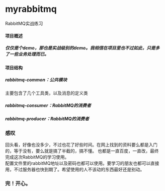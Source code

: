 # myrabbitmq
RabbitMQ实战练习


#### 项目概述
##### 仅仅是个demo，那也是实战级别的demo。我相信在项目里也不过如此，只是多了一些业务处理而已。
#### 项目结构
##### rabbitmq-common：公共模块
主要包含了几个工具类，以及消息的定义类
##### rabbitmq-consumer：RabbitMQ的消费者
##### rabbitmq-producer：RabbitMQ的消费者

### 感叹
回头看，好像也没多少，不过也花了好些时间。在网上找到的资料要么都是入门的，等于没有，要么就是搞了半截的，搞不懂。
也都是一直百度，一直改，最终完成这次RabbitMQ的学习使用。</br>
配置文件里的rabbitMQ地址以及密码也都可以使用。要学习的朋友也都可以直接用，不过服务器也快到期了。希望使用的人不该动的东西最好还是别动。

### 完！开心。
